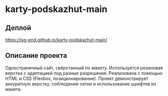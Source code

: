 # karty-podskazhut-main

## Деплой
https://isg-end.github.io/karty-podskazhut-main/

## Описание проекта
Одностраничный сайт, свёрстанный по макету. Используется резиновая верстка с адаптацией под разные разрешения. Реализована с помощью HTML и CSS (Flexbox, позиционирование). Проект демонстрирует аккуратную верстку, соблюдение сетки и использование шрифтов из макета.
